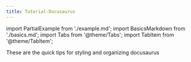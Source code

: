 ```yaml
---
title: Tutorial-Docusaurus
---
```


import PartialExample from './example.md';
import BasicsMarkdown from './basics.md';
import Tabs from '@theme/Tabs';
import TabItem from '@theme/TabItem';

These are the quick tips for styling and organizing docusaurus

<Tabs>
  <TabItem value="appleddd" label="try" default>
  <PartialExample />
  </TabItem>
  <TabItem value="basics" label="Basics" default>
  <BasicsMarkdown/>
  </TabItem>
  <TabItem value="Styling" label="Styling" default>
  <BasicsMarkdown/>
  </TabItem>
  <TabItem value="Referencing" label="Links/Imports" default>
  <BasicsMarkdown/>
  </TabItem>
  <TabItem value="misc" label="Misc" default>
  <BasicsMarkdown/>
  </TabItem>
  <TabItem value="template" label="Template" default>
  <BasicsMarkdown/>
  </TabItem>
</Tabs>
